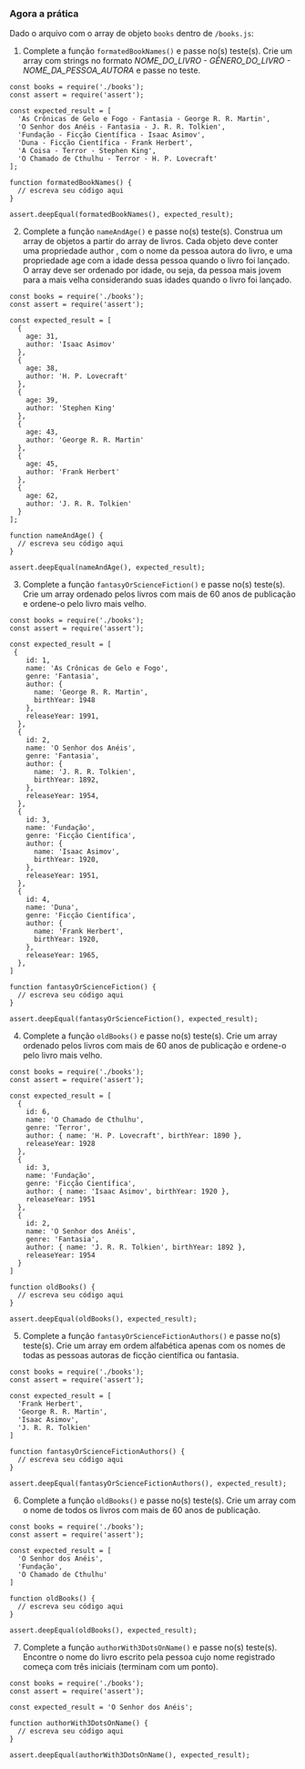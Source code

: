 ### Agora a prática

Dado o arquivo com o array de objeto `books` dentro de `/books.js`:

  1. Complete a função `formatedBookNames()` e passe no(s) teste(s). Crie um array com strings no formato *NOME_DO_LIVRO - GÊNERO_DO_LIVRO - NOME_DA_PESSOA_AUTORA* e passe no teste.

```
const books = require('./books');
const assert = require('assert');

const expected_result = [
  'As Crônicas de Gelo e Fogo - Fantasia - George R. R. Martin',
  'O Senhor dos Anéis - Fantasia - J. R. R. Tolkien',
  'Fundação - Ficção Científica - Isaac Asimov',
  'Duna - Ficção Científica - Frank Herbert',
  'A Coisa - Terror - Stephen King',
  'O Chamado de Cthulhu - Terror - H. P. Lovecraft'
];

function formatedBookNames() {
  // escreva seu código aqui
}

assert.deepEqual(formatedBookNames(), expected_result);
```

  2. Complete a função `nameAndAge()` e passe no(s) teste(s). Construa um array de objetos a partir do array de livros. Cada objeto deve conter uma propriedade author , com o nome da pessoa autora do livro, e uma propriedade age com a idade dessa pessoa quando o livro foi lançado. O array deve ser ordenado por idade, ou seja, da pessoa mais jovem para a mais velha considerando suas idades quando o livro foi lançado.

```
const books = require('./books');
const assert = require('assert');

const expected_result = [
  {
    age: 31,
    author: 'Isaac Asimov'
  },
  {
    age: 38,
    author: 'H. P. Lovecraft'
  },
  {
    age: 39,
    author: 'Stephen King'
  },
  {
    age: 43,
    author: 'George R. R. Martin'
  },
  {
    age: 45,
    author: 'Frank Herbert'
  },
  {
    age: 62,
    author: 'J. R. R. Tolkien'
  }
];

function nameAndAge() {
  // escreva seu código aqui
}

assert.deepEqual(nameAndAge(), expected_result);
```

  3. Complete a função `fantasyOrScienceFiction()` e passe no(s) teste(s). Crie um array ordenado pelos livros com mais de 60 anos de publicação e ordene-o pelo livro mais velho.

```
const books = require('./books');
const assert = require('assert');

const expected_result = [
 {
    id: 1,
    name: 'As Crônicas de Gelo e Fogo',
    genre: 'Fantasia',
    author: {
      name: 'George R. R. Martin',
      birthYear: 1948
    },
    releaseYear: 1991,
  },
  {
    id: 2,
    name: 'O Senhor dos Anéis',
    genre: 'Fantasia',
    author: {
      name: 'J. R. R. Tolkien',
      birthYear: 1892,
    },
    releaseYear: 1954,
  },
  {
    id: 3,
    name: 'Fundação',
    genre: 'Ficção Científica',
    author: {
      name: 'Isaac Asimov',
      birthYear: 1920,
    },
    releaseYear: 1951,
  },
  {
    id: 4,
    name: 'Duna',
    genre: 'Ficção Científica',
    author: {
      name: 'Frank Herbert',
      birthYear: 1920,
    },
    releaseYear: 1965,
  },
]

function fantasyOrScienceFiction() {
  // escreva seu código aqui
}

assert.deepEqual(fantasyOrScienceFiction(), expected_result);
```

  4. Complete a função `oldBooks()` e passe no(s) teste(s). Crie um array ordenado pelos livros com mais de 60 anos de publicação e ordene-o pelo livro mais velho.

```
const books = require('./books');
const assert = require('assert');

const expected_result = [
  {
    id: 6,
    name: 'O Chamado de Cthulhu',
    genre: 'Terror',
    author: { name: 'H. P. Lovecraft', birthYear: 1890 },
    releaseYear: 1928
  },
  {
    id: 3,
    name: 'Fundação',
    genre: 'Ficção Científica',
    author: { name: 'Isaac Asimov', birthYear: 1920 },
    releaseYear: 1951
  },
  {
    id: 2,
    name: 'O Senhor dos Anéis',
    genre: 'Fantasia',
    author: { name: 'J. R. R. Tolkien', birthYear: 1892 },
    releaseYear: 1954
  }
]

function oldBooks() {
  // escreva seu código aqui
}

assert.deepEqual(oldBooks(), expected_result);
```

  5. Complete a função `fantasyOrScienceFictionAuthors()` e passe no(s) teste(s). Crie um array em ordem alfabética apenas com os nomes de todas as pessoas autoras de ficção científica ou fantasia.

```
const books = require('./books');
const assert = require('assert');

const expected_result = [
  'Frank Herbert',
  'George R. R. Martin',
  'Isaac Asimov',
  'J. R. R. Tolkien'
]

function fantasyOrScienceFictionAuthors() {
  // escreva seu código aqui
}

assert.deepEqual(fantasyOrScienceFictionAuthors(), expected_result);
```

  6. Complete a função `oldBooks()` e passe no(s) teste(s). Crie um array com o nome de todos os livros com mais de 60 anos de publicação.

```
const books = require('./books');
const assert = require('assert');

const expected_result = [
  'O Senhor dos Anéis',
  'Fundação',
  'O Chamado de Cthulhu'
]

function oldBooks() {
  // escreva seu código aqui
}

assert.deepEqual(oldBooks(), expected_result);
```

  7. Complete a função `authorWith3DotsOnName()` e passe no(s) teste(s). Encontre o nome do livro escrito pela pessoa cujo nome registrado começa com três iniciais (terminam com um ponto).

```
const books = require('./books');
const assert = require('assert');

const expected_result = 'O Senhor dos Anéis';

function authorWith3DotsOnName() {
  // escreva seu código aqui
}

assert.deepEqual(authorWith3DotsOnName(), expected_result);
```

